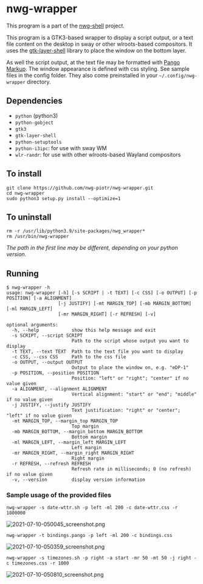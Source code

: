 # nwg-wrapper

This program is a part of the [nwg-shell](https://github.com/nwg-piotr/nwg-shell) project.

This program is a GTK3-based wrapper to display a script output, or a text file content on the desktop in sway or 
other wlroots-based compositors. It uses the [gtk-layer-shell](https://github.com/wmww/gtk-layer-shell) library
to place the window on the bottom layer.

As well the script output, at the text file may be formatted with 
[Pango Markup](https://developer.gnome.org/pygtk/stable/pango-markup-language.html). The window appearance is defined
with css styling. See sample files in the config folder. They also come preinstalled in your `~/.config/nwg-wrapper`
directory.

## Dependencies

- `python` (python3)
- `python-gobject`
- `gtk3`
- `gtk-layer-shell`
- `python-setuptools`
- `python-i3ipc`: for use with sway WM
- `wlr-randr`: for use with other wlroots-based Wayland compositors

## To install

```text
git clone https://github.com/nwg-piotr/nwg-wrapper.git
cd nwg-wrapper
sudo python3 setup.py install --optimize=1
```

## To uninstall

```text
rm -r /usr/lib/python3.9/site-packages/nwg_wrapper*
rm /usr/bin/nwg-wrapper
```

*The path in the first line may be different, depending on your python version.*

## Running

```text
$ nwg-wrapper -h
usage: nwg-wrapper [-h] [-s SCRIPT | -t TEXT] [-c CSS] [-o OUTPUT] [-p POSITION] [-a ALIGNMENT]
                   [-j JUSTIFY] [-mt MARGIN_TOP] [-mb MARGIN_BOTTOM] [-ml MARGIN_LEFT]
                   [-mr MARGIN_RIGHT] [-r REFRESH] [-v]

optional arguments:
  -h, --help            show this help message and exit
  -s SCRIPT, --script SCRIPT
                        Path to the script whose output you want to display
  -t TEXT, --text TEXT  Path to the text file you want to display
  -c CSS, --css CSS     Path to the css file
  -o OUTPUT, --output OUTPUT
                        Output to place the window on, e.g. "eDP-1"
  -p POSITION, --position POSITION
                        Position: "left" or "right"; "center" if no value given
  -a ALIGNMENT, --alignment ALIGNMENT
                        Vertical alignment: "start" or "end"; "middle" if no value given
  -j JUSTIFY, --justify JUSTIFY
                        Text justification: "right" or "center"; "left" if no value given
  -mt MARGIN_TOP, --margin_top MARGIN_TOP
                        Top margin
  -mb MARGIN_BOTTOM, --margin_bottom MARGIN_BOTTOM
                        Bottom margin
  -ml MARGIN_LEFT, --margin_left MARGIN_LEFT
                        Left margin
  -mr MARGIN_RIGHT, --margin_right MARGIN_RIGHT
                        Right margin
  -r REFRESH, --refresh REFRESH
                        Refresh rate in milliseconds; 0 (no refresh) if no value given
  -v, --version         display version information
```

### Sample usage of the provided files

`nwg-wrapper -s date-wttr.sh -p left -ml 200 -c date-wttr.css -r 1800000`

![2021-07-10-050045_screenshot.png](https://scrot.cloud/images/2021/07/10/2021-07-10-050045_screenshot.png)

`nwg-wrapper -t bindings.pango -p left -ml 200 -c bindings.css`

![2021-07-10-050359_screenshot.png](https://scrot.cloud/images/2021/07/10/2021-07-10-050359_screenshot.png)

`nwg-wrapper -s timezones.sh -p right -a start -mr 50 -mt 50 -j right -c timezones.css -r 1000`

![2021-07-10-050810_screenshot.png](https://scrot.cloud/images/2021/07/10/2021-07-10-050810_screenshot.png)
